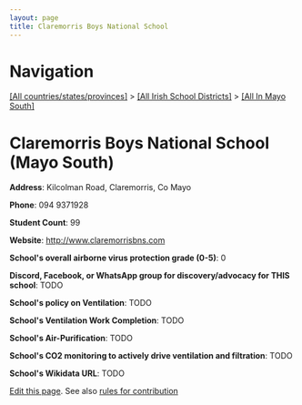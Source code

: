 ```yaml
---
layout: page
title: Claremorris Boys National School
---
```

# Navigation

[[All countries/states/provinces]](../../..) > [[All Irish School Districts]](../..) > [[All In Mayo South]](..)

# Claremorris Boys National School (Mayo South)

**Address**: Kilcolman Road, Claremorris, Co Mayo

**Phone**: 094 9371928

**Student Count**: 99

**Website**: <http://www.claremorrisbns.com>

**School's overall airborne virus protection grade (0-5)**: 0

**Discord, Facebook, or WhatsApp group for discovery/advocacy for THIS school**: TODO

**School's policy on Ventilation**: TODO

**School's Ventilation Work Completion**: TODO

**School's Air-Purification**: TODO

**School's CO2 monitoring to actively drive ventilation and filtration**: TODO

**School's Wikidata URL**: TODO


[Edit this page](https://github.com/ventilate-schools/Ireland/edit/main/./Mayo_South/Claremorris_Boys_National_School.md). See also [rules for contribution](../../../contribution-rules/)